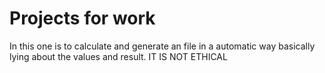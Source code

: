 # Projects for work
In this one is to calculate and generate an file in a automatic way basically lying about the values and result. IT IS NOT ETHICAL
